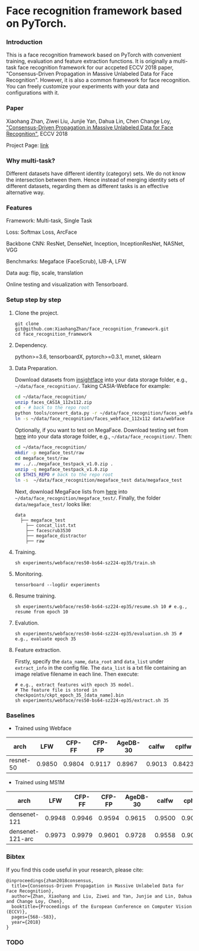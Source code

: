 # Face recognition framework based on PyTorch.


### Introduction

This is a face recognition framework based on PyTorch with convenient training, evaluation and feature extraction functions. It is originally a multi-task face recognition framework for our accpeted ECCV 2018 paper, "Consensus-Driven Propagation in Massive Unlabeled Data for Face Recognition". However, it is also a common framework for face recognition. You can freely customize your experiments with your data and configurations with it.

### Paper

Xiaohang Zhan, Ziwei Liu, Junjie Yan, Dahua Lin, Chen Change Loy, ["Consensus-Driven Propagation in Massive Unlabeled Data for Face Recognition"](http://openaccess.thecvf.com/content_ECCV_2018/papers/Xiaohang_Zhan_Consensus-Driven_Propagation_in_ECCV_2018_paper.pdf), ECCV 2018

Project Page:
[link](http://mmlab.ie.cuhk.edu.hk/projects/CDP/)

### Why multi-task?

Different datasets have different identity (category) sets. We do not know the intersection between them. Hence instead of merging identity sets of different datasets, regarding them as different tasks is an effective alternative way.

### Features

Framework: Multi-task, Single Task

Loss: Softmax Loss, ArcFace

Backbone CNN: ResNet, DenseNet, Inception, InceptionResNet, NASNet, VGG

Benchmarks: Megaface (FaceScrub), IJB-A, LFW

Data aug: flip, scale, translation

Online testing and visualization with Tensorboard.

### Setup step by step

1. Clone the project.

      ```
      git clone git@github.com:XiaohangZhan/face_recognition_framework.git
      cd face_recognition_framework
      ```

2. Dependency.

    python>=3.6, tensorboardX, pytorch>=0.3.1, mxnet, sklearn

3. Data Preparation.

      Download datasets from [insightface](https://github.com/deepinsight/insightface/wiki/Dataset-Zoo) into your data storage folder, e.g., `~/data/face_recognition/`. Taking CASIA-Webface for example:

      ```sh
      cd ~/data/face_recognition/
      unzip faces_CASIA_112x112.zip
      cd - # back to the repo root
      python tools/convert_data.py -r ~/data/face_recognition/faces_webface_112x112 -o ~/data/face_recognition/faces_webface_112x112 # convert mxnet records into images
      ln -s ~/data/face_recognition/faces_webface_112x112 data/webface
      ```
      
      Optionally, if you want to test on MegaFace. Download testing set from [here](https://www.dropbox.com/s/5ko2dcd1x7vn37w/megaface_testpack_v1.0.zip?dl=0) into your data storage folder, e.g., `~/data/face_recognition/`. Then:
      
      ```sh
      cd ~/data/face_recognition/
      mkdir -p megaface_test/raw
      cd megaface_test/raw
      mv ../../megaface_testpack_v1.0.zip .
      unzip -q megaface_testpack_v1.0.zip
      cd $THIS_REPO # back to the repo root
      ln -s  ~/data/face_recognition/megaface_test data/megaface_test
      ```
      Next, download MegaFace lists from [here](https://drive.google.com/open?id=15ZmNT4AhRKClaHDpDxVw_fCKoli3woF8) into `~/data/face_recognition/megaface_test/`.
      Finally, the folder `data/megaface_test/` looks like:
      ```
      data
        ├── megaface_test
          ├── concat_list.txt
          ├── facescrub3530
          ├── megaface_distractor
          ├── raw
      ```

4. Training.

      ```
      sh experiments/webface/res50-bs64-sz224-ep35/train.sh
      ```

5. Monitoring.

      ```
      tensorboard --logdir experiments
      ```

6. Resume training.

      ```
      sh experiments/webface/res50-bs64-sz224-ep35/resume.sh 10 # e.g., resume from epoch 10
      ```

7. Evalution.

      ```
      sh experiments/webface/res50-bs64-sz224-ep35/evaluation.sh 35 # e.g., evaluate epoch 35
      ```

8. Feature extraction.

      Firstly, specify the `data_name`, `data_root` and `data_list` under `extract_info` in the config file. The `data_list` is a txt file containing an image relative filename in each line. Then execute:

      ```
      # e.g., extract features with epoch 35 model.
      # The feature file is stored in checkpoints/ckpt_epoch_35_[data_name].bin
      sh experiments/webface/res50-bs64-sz224-ep35/extract.sh 35 
      ```

### Baselines

* Trained using Webface

| arch      | LFW    | CFP-FF | CFP-FP | AgeDB-30 | calfw  | cplfw  |
| --------- | ------ | ------ | ------ | -------- | ------ | ------ |
| resnet-50 | 0.9850 | 0.9804 | 0.9117 | 0.8967   | 0.9013 | 0.8423 |

* Trained using MS1M

| arch             | LFW    | CFP-FF | CFP-FP | AgeDB-30 | calfw  | cplfw  | vgg2-FP | megaface |
| ---------------- | ------ | ------ | ------ | -------- | ------ | ------ | ------- | -------- |
| densenet-121     | 0.9948 | 0.9946 | 0.9594 | 0.9615   | 0.9500 | 0.9057 | 0.9418  | 0.8665   |
| densenet-121-arc | 0.9973 | 0.9979 | 0.9601 | 0.9728   | 0.9558 | 0.9063 | 0.9496  | 0.9287   |

### Bibtex

If you find this code useful in your research, please cite:
```
@inproceedings{zhan2018consensus,
  title={Consensus-Driven Propagation in Massive Unlabeled Data for Face Recognition},
  author={Zhan, Xiaohang and Liu, Ziwei and Yan, Junjie and Lin, Dahua and Change Loy, Chen},
  booktitle={Proceedings of the European Conference on Computer Vision (ECCV)},
  pages={568--583},
  year={2018}
}
```

### TODO
